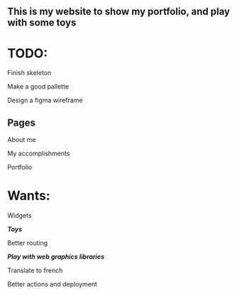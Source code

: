 ## This is my website to show my portfolio, and play with some toys

# TODO:

Finish skeleton

Make a good pallette

Design a figma wireframe

## Pages

About me

My accomplishments

Portfolio

# Wants:

Widgets

**_Toys_**

Better routing

**_Play with web graphics libraries_**

Translate to french

Better actions and deployment

